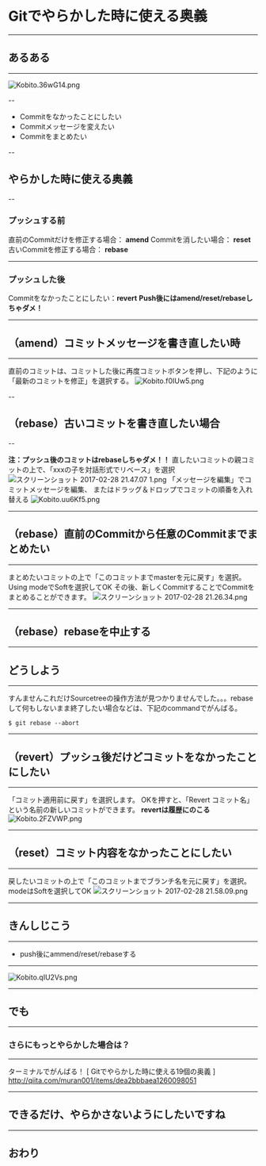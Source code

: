 # Gitでやらかした時に使える奥義

---

## あるある

---

![Kobito.36wG14.png](https://qiita-image-store.s3.amazonaws.com/0/77729/f4c13dc0-54cc-52e8-7e35-c93a39fff3ab.png "Kobito.36wG14.png")

--

* Commitをなかったことにしたい
* Commitメッセージを変えたい
* Commitをまとめたい

--

## やらかした時に使える奥義

--

### プッシュする前
直前のCommitだけを修正する場合： **amend**
Commitを消したい場合： **reset**
古いCommitを修正する場合： **rebase**

---

### プッシュした後
Commitをなかったことにしたい：**revert**
**Push後にはamend/reset/rebaseしちゃダメ！**

---

## （amend）コミットメッセージを書き直したい時

---

直前のコミットは、コミットした後に再度コミットボタンを押し、下記のように「最新のコミットを修正」を選択する。
![Kobito.f0IUw5.png](https://qiita-image-store.s3.amazonaws.com/0/77729/079f5f87-3417-92bd-b338-dba0367c04b3.png "Kobito.f0IUw5.png")

--

## （rebase）古いコミットを書き直したい場合

--

**注：プッシュ後のコミットはrebaseしちゃダメ！！**
直したいコミットの親コミットの上で、「xxxの子を対話形式でリベース」を選択
![スクリーンショット 2017-02-28 21.47.07 1.png](https://qiita-image-store.s3.amazonaws.com/0/77729/e94532b3-7c57-d146-80f8-dc3ecab5df5c.png "スクリーンショット 2017-02-28 21.47.07 1.png")
「メッセージを編集」でコミットメッセージを編集、
またはドラッグ＆ドロップでコミットの順番を入れ替える
![Kobito.uu6Kf5.png](https://qiita-image-store.s3.amazonaws.com/0/77729/3ed5e404-7683-0486-f0cb-e0195146bd70.png "Kobito.uu6Kf5.png")


---

## （rebase）直前のCommitから任意のCommitまでまとめたい

---

まとめたいコミットの上で「このコミットまでmasterを元に戻す」を選択。Using modeでSoftを選択してOK
その後、新しくCommitすることでCommitをまとめることができます。
![スクリーンショット 2017-02-28 21.26.34.png](https://qiita-image-store.s3.amazonaws.com/0/77729/a2cc3ddf-1fda-c555-a796-66350e2cc484.png "スクリーンショット 2017-02-28 21.26.34.png")

---

## （rebase）rebaseを中止する

---

## どうしよう

---

すんませんこれだけSourcetreeの操作方法が見つかりませんでした。。。rebaseして何もしないまま終了したい場合などは、下記のcommandでがんばる。

```
$ git rebase --abort
```

---

## （revert）プッシュ後だけどコミットをなかったことにしたい

---

「コミット適用前に戻す」を選択します。
OKを押すと、「Revert コミット名」という名前の新しいコミットができます。
**revertは履歴にのこる**
![Kobito.2FZVWP.png](https://qiita-image-store.s3.amazonaws.com/0/77729/9696b1e6-3b24-e461-cc15-75afc6df3221.png "Kobito.2FZVWP.png")

---

## （reset）コミット内容をなかったことにしたい

--- 

戻したいコミットの上で「このコミットまでブランチ名を元に戻す」を選択。modeはSoftを選択してOK
![スクリーンショット 2017-02-28 21.58.09.png](https://qiita-image-store.s3.amazonaws.com/0/77729/3ce64726-7ca7-fcef-b587-7c95d0da907d.png "スクリーンショット 2017-02-28 21.58.09.png")

---

## きんしじこう

---

* push後にammend/reset/rebaseする

---

![Kobito.qIU2Vs.png](https://qiita-image-store.s3.amazonaws.com/0/77729/d1166d2f-50da-489b-1794-1aee42fde23a.png "Kobito.qIU2Vs.png")

---

  ## でも

---

### さらにもっとやらかした場合は？

---

ターミナルでがんばる！
[ Gitでやらかした時に使える19個の奥義 ]
http://qiita.com/muran001/items/dea2bbbaea1260098051

---

## できるだけ、やらかさないようにしたいですね

---

## おわり
